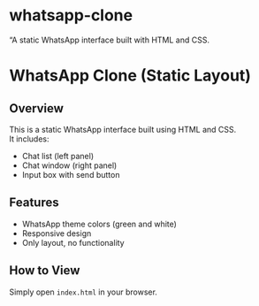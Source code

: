 # whatsapp-clone
“A static WhatsApp interface built with HTML and CSS.
# WhatsApp Clone (Static Layout)

## Overview
This is a static WhatsApp interface built using HTML and CSS.  
It includes:
- Chat list (left panel)
- Chat window (right panel)
- Input box with send button

## Features
- WhatsApp theme colors (green and white)
- Responsive design
- Only layout, no functionality

## How to View
Simply open `index.html` in your browser.
